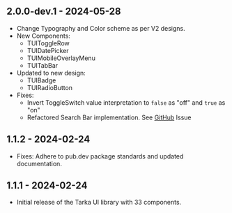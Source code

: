 ## 2.0.0-dev.1 - 2024-05-28

* Change Typography and Color scheme as per V2 designs.
* New Components:
    * TUIToggleRow
    * TUIDatePicker
    * TUIMobileOverlayMenu
    * TUITabBar
* Updated to new design:
    * TUIBadge
    * TUIRadioButton
* Fixes:
    * Invert ToggleSwitch value interpretation to `false` as "off" and `true` as "on"
    * Refactored Search Bar implementation.
      See [GitHub](https://github.com/tarkalabs/tarka-ui-kit-flutter/issues/57) Issue

## 1.1.2 - 2024-02-24

* Fixes: Adhere to pub.dev package standards and updated documentation.

## 1.1.1 - 2024-02-24

* Initial release of the Tarka UI library with 33 components.


